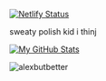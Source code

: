 [![Netlify Status](https://api.netlify.com/api/v1/badges/5c3b495c-8bfd-41bb-b3f5-beb986d9adcf/deploy-status)](https://app.netlify.com/sites/cozy-macaron-b20978/deploys)


sweaty polish kid i thinj

[![My GitHub Stats](https://github-readme-stats.vercel.app/api/?username=alexbutbetter&count_private=true&theme=tokyonight&showicons=true)]()

<p><img align="center" src="https://github-readme-stats.vercel.app/api/top-langs?username=alexbutbetter&show_icons=true&theme=tokyonight&locale=en&layout=compact" alt="alexbutbetter" /></p>

